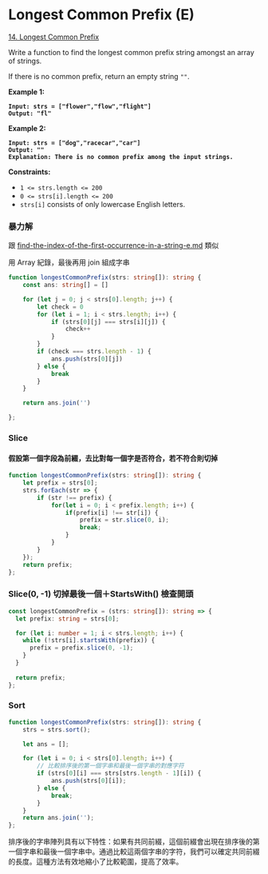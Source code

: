 # Longest Common Prefix (E)

[14. Longest Common Prefix](https://leetcode.com/problems/longest-common-prefix/)



Write a function to find the longest common prefix string amongst an array of strings.

If there is no common prefix, return an empty string `""`.

&#x20;

**Example 1:**

<pre><code><strong>Input: strs = ["flower","flow","flight"]
</strong><strong>Output: "fl"
</strong></code></pre>

**Example 2:**

<pre><code><strong>Input: strs = ["dog","racecar","car"]
</strong><strong>Output: ""
</strong><strong>Explanation: There is no common prefix among the input strings.
</strong></code></pre>

&#x20;

**Constraints:**

* `1 <= strs.length <= 200`
* `0 <= strs[i].length <= 200`
* `strs[i]` consists of only lowercase English letters.



### 暴力解

跟 [find-the-index-of-the-first-occurrence-in-a-string-e.md](find-the-index-of-the-first-occurrence-in-a-string-e.md "mention") 類似

用 Array 紀錄，最後再用 join 組成字串

```typescript
function longestCommonPrefix(strs: string[]): string {
    const ans: string[] = []

    for (let j = 0; j < strs[0].length; j++) {
        let check = 0
        for (let i = 1; i < strs.length; i++) {
            if (strs[0][j] === strs[i][j]) {
                check++
            }
        }
        if (check === strs.length - 1) {
            ans.push(strs[0][j])
        } else {
            break
        }
    }

    return ans.join('')

};
```



### Slice

#### 假設第一個字段為前綴，去比對每一個字是否符合，若不符合則切掉

```typescript
function longestCommonPrefix(strs: string[]): string {
    let prefix = strs[0];
    strs.forEach(str => {
        if (str !== prefix) {
            for(let i = 0; i < prefix.length; i++) {
                if(prefix[i] !== str[i]) {
                    prefix = str.slice(0, i);
                    break;
                }
            }
        }
    });
    return prefix;
};
```



### Slice(0, -1) 切掉最後一個＋StartsWith() 檢查開頭

```typescript
const longestCommonPrefix = (strs: string[]): string => {
  let prefix: string = strs[0];

  for (let i: number = 1; i < strs.length; i++) {
    while (!strs[i].startsWith(prefix)) {
      prefix = prefix.slice(0, -1);
    }
  }
  
  return prefix;
};
```



### Sort

```typescript
function longestCommonPrefix(strs: string[]): string {
    strs = strs.sort();

    let ans = [];

    for (let i = 0; i < strs[0].length; i++) {
        // 比較排序後的第一個字串和最後一個字串的對應字符
        if (strs[0][i] === strs[strs.length - 1][i]) {
            ans.push(strs[0][i]);
        } else {
            break;
        }
    }
    return ans.join('');
};
```

排序後的字串陣列具有以下特性：如果有共同前綴，這個前綴會出現在排序後的第一個字串和最後一個字串中。通過比較這兩個字串的字符，我們可以確定共同前綴的長度。這種方法有效地縮小了比較範圍，提高了效率。
